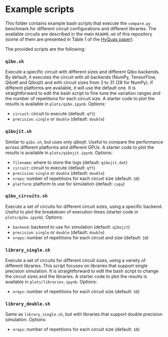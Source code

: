 # Example scripts

This folder contains example bash scripts that execute the `compare.py` benchmark for different circuit configurations and different libraries.
The available circuits are described in the main ``README.md`` of this repository
(some of them are presented in Table 1 of the [HyQuas paper](https://dl.acm.org/doi/pdf/10.1145/3447818.3460357)).

The provided scripts are the following:

### `qibo.sh`

Execute a specific circuit with different sizes and different Qibo backends.
By default, it executes the circuit with all backends (NumPy, TensorFlow, Qibotf and Qibojit) and with circuit sizes from 3 to 31 (28 for NumPy).
If different platforms are available, it will use the default one.
It is straightforward to edit the bash script to fine tune the variation ranges and the number of repetitions for each circuit size.
A starter code to plot the results is available in ``plots/qibo.ipynb``.
Options:
 - ``circuit``: circuit to execute (default: ``qft``)
 - ``precision``: ``single`` or ``double`` (default: ``double``)

### ``qibojit.sh``

Similar to ``qibo.sh``, but uses only qibojit. Useful to compare the performance across different platforms and different GPUs.
A starter code to plot the results is available in ``plots/qibojit.ipynb``.
Options:
 - ``filename``: where to store the logs (default: ``qibojit.dat``)
 - ``circuit``: circuit to execute (default: ``qft``)
 - ``precision``: ``single`` or ``double`` (default: ``double``)
 - ``nreps``: number of repetitions for each circuit size (default: ``10``)
 - ``platform``: platform to use for simulation (default: ``cupy``)

### ``qibo_circuits.sh``

Execute a set of circuits for different circuit sizes, using a specific backend.
Useful to plot the breakdown of execution times (starter code in ``plots/qibo.ipynb``).
Options:
 - ``backend``: backend to use for simulation (default: ``qibojit``)
 - ``precision``: ``single`` or ``double`` (default: ``double``)
 - ``nreps``: number of repetitions for each circuit and size (default: ``10``)

### ``library_single.sh``

Execute a set of circuits for different circuit sizes, using a variety of different libraries.
This script focuses on libraries that support single precision simulation.
It is straightforward to edit the bash script to change the circuit sizes and the libraries.
A starter code to plot the results is available in ``plots/libraries.ipynb``.
Options:
 - ``nreps``: number of repetitions for each circuit size (default: ``10``)

### ``library_double.sh``

Same as ``library_single.sh``, but with libraries that support double precision simulation.
Options:
 - ``nreps``: number of repetitions for each circuit size (default: ``10``)
